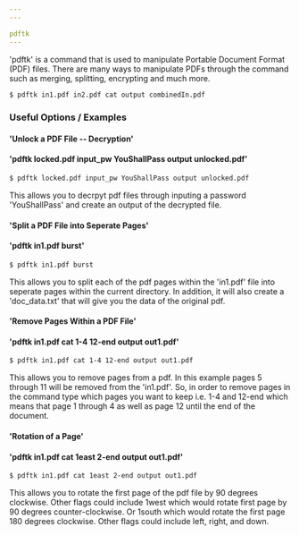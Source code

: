 ```yaml
---
---

pdftk
---
```

'pdftk' is a command that is used to manipulate Portable Document Format (PDF) files. There are many ways to manipulate PDFs through the command such as merging, splitting, encrypting and much more. 
<!-- one line explanation would go here -->

<!-- minimal example -->
~~~bash
$ pdftk in1.pdf in2.pdf cat output combinedIn.pdf
~~~

<!--more-->

### Useful Options / Examples

#### 'Unlock a PDF File -- Decryption'
#### 'pdftk locked.pdf input_pw YouShallPass output unlocked.pdf'
~~~bash
$ pdftk locked.pdf input_pw YouShallPass output unlocked.pdf
~~~

This allows you to decrpyt pdf files through inputing a password 'YouShallPass' and create an output of the decrypted file. 

#### 'Split a PDF File into Seperate Pages'
#### 'pdftk in1.pdf burst'
~~~bash
$ pdftk in1.pdf burst
~~~

This allows you to split each of the pdf pages within the 'in1.pdf' file into seperate pages within the current directory. In addition, it will also create a 'doc_data.txt' that will give you the data of the original pdf.

#### 'Remove Pages Within a PDF File'
#### 'pdftk in1.pdf cat 1-4 12-end output out1.pdf'
~~~bash
$ pdftk in1.pdf cat 1-4 12-end output out1.pdf
~~~

This allows you to remove pages from a pdf. In this example pages 5 through 11 will be removed from the 'in1.pdf'. So, in order to remove pages in the command type which pages you want to keep i.e. 1-4 and 12-end which means that page 1 through 4 as well as page 12 until the end of the document.

#### 'Rotation of a Page'
#### 'pdftk in1.pdf cat 1east 2-end output out1.pdf'
~~~bash
$ pdftk in1.pdf cat 1east 2-end output out1.pdf
~~~

This allows you to rotate the first page of the pdf file by 90 degrees clockwise. Other flags could include 1west which would rotate first page by 90 degrees counter-clockwise. Or 1south which would rotate the first page 180 degrees clockwise. Other flags could include left, right, and down. 

